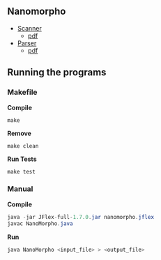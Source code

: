 

## Nanomorpho

* [Scanner](nanomorpho/scanner)
  * [pdf](nanomorpho/scanner/latex/scanner.pdf)
* [Parser](nanomorpho/parser)
  * [pdf](nanomorpho/parser/latex/parser.pdf)

## Running the programs

### Makefile

**Compile**
```shell
make
```
**Remove**
```shell
make clean
```
**Run Tests**
```shell
make test
```

### Manual

**Compile**
```java
java -jar JFlex-full-1.7.0.jar nanomorpho.jflex
javac NanoMorpho.java
```

**Run**
```java
java NanoMorpho <input_file> > <output_file>
```
